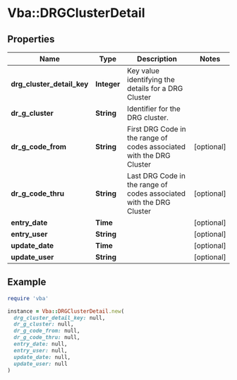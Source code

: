 # Vba::DRGClusterDetail

## Properties

| Name | Type | Description | Notes |
| ---- | ---- | ----------- | ----- |
| **drg_cluster_detail_key** | **Integer** | Key value identifying the details for a DRG Cluster |  |
| **dr_g_cluster** | **String** | Identifier for the DRG cluster. |  |
| **dr_g_code_from** | **String** | First DRG Code in the range of codes associated with the DRG Cluster | [optional] |
| **dr_g_code_thru** | **String** | Last DRG Code in the range of codes associated with the DRG Cluster | [optional] |
| **entry_date** | **Time** |  | [optional] |
| **entry_user** | **String** |  | [optional] |
| **update_date** | **Time** |  | [optional] |
| **update_user** | **String** |  | [optional] |

## Example

```ruby
require 'vba'

instance = Vba::DRGClusterDetail.new(
  drg_cluster_detail_key: null,
  dr_g_cluster: null,
  dr_g_code_from: null,
  dr_g_code_thru: null,
  entry_date: null,
  entry_user: null,
  update_date: null,
  update_user: null
)
```

